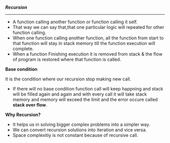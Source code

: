 ***Recursion***
__________________________________________________________________________________________________________________________________________________________
- A function calling another function or function calling it self.
- That way we can say that,that one particular logic will repeated for other function calling.
- When one function calling another function, all the function from start to that function will stay in stack memory till the function execution will complete.
- When a function Finishing execution it is removed from stack & the flow of program is restored where that function is called.

**Base condition**

  It is the condition where our recursion stop making new call.

- If there will no base condition function call will keep happning and stack will be filled again and again and with every call it will take stack memory and memory will exceed the limit and the error occure called **stack over flow**.

**Why Recursion?**

- It helps us in solving bigger complex problems into a simpler way.
- We can convert recursion solutions into iteration and vice versa.
- Space complexitiy is not constant because of recursive call.
